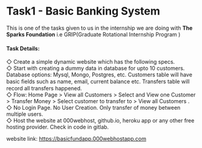 # Task1 - Basic Banking System

This is one of the tasks given to us in the internship we are doing with **The Sparks Foundation** i.e GRIP(Graduate Rotational Internship Program )

#### Task Details:<br>

◇ Create a simple dynamic website which has the following specs.<br>
◇ Start with creating a dummy data in database for upto 10 customers.<br>
Database options: Mysql, Mongo, Postgres, etc. Customers table will have basic ﬁelds such as name, email, current balance etc. Transfers table will record all transfers happened.<br>
◇ Flow: Home Page > View all Customers > Select and View one Customer > Transfer Money > Select customer to transfer to > View all Customers .<br>
◇ No Login Page. No User Creation. Only transfer of money between multiple users.<br>
◇ Host the website at 000webhost, github.io, heroku app or any other free hosting provider. Check in code in gitlab.

website link: https://basicfundapp.000webhostapp.com 
